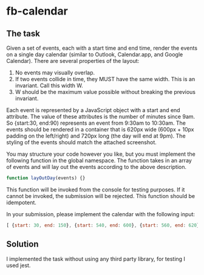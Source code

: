 # fb-calendar

## The task
Given a set of events, each with a start time and end time,
render the events on a single day calendar (similar to Outlook,
Calendar.app, and Google Calendar). There are several properties
of the layout:

1. No events may visually overlap.
2. If two events collide in time, they MUST have the same width. This is an invariant. Call this width W.
3. W should be the maximum value possible without breaking the previous invariant.

Each event is represented by a JavaScript object with a start and end attribute.
The value of these attributes is the number of minutes since 9am.
So {start:30, end:90) represents an event from 9:30am to 10:30am.
The events should be rendered in a container that is 620px wide
(600px + 10px padding on the left/right) and 720px long (the day will end at
9pm). The styling of the events should match the attached screenshot.

You may structure your code however you like, but you must implement the
following function in the global namespace. The function takes in an array of
events and will lay out the events according to the above description.

```js
function layOutDay(events) {}
```

This function will be invoked from the console for testing purposes. If it
cannot be invoked, the submission will be rejected. This function should be 
idempotent.

In your submission, please implement the calendar with the following input:

```js
[ {start: 30, end: 150}, {start: 540, end: 600}, {start: 560, end: 620}, {start: 610, end: 670} ];
```

## Solution
I implemented the task without using any third party library, for testing I
used jest.
